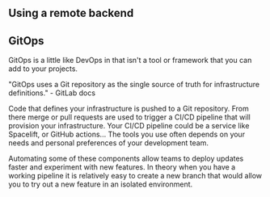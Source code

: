 
## Using a remote backend
## GitOps

GitOps is a little like DevOps in that isn't a tool or framework that you can add to your projects.

"GitOps uses a Git repository as the single source of truth for infrastructure definitions." - GitLab docs

Code that defines your infrastructure is pushed to a Git repository. From there merge or pull requests are used to trigger a CI/CD pipeline that will provision your infrastructure. Your CI/CD pipeline could be a service like Spacelift, or GitHub actions... The tools you use often depends on your needs and personal preferences of your development team. 

Automating some of these components allow teams to deploy updates faster and experiment with new features. In theory when you have a working pipeline it is relatively easy to create a new branch that would allow you to try out a new feature in an isolated environment.

